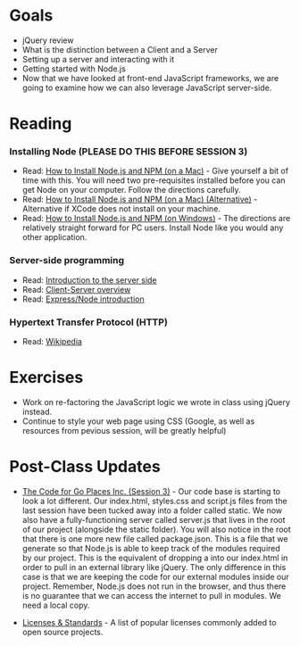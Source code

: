 # Goals

* jQuery review
* What is the distinction between a Client and a Server
* Setting up a server and interacting with it
* Getting started with Node.js
* Now that we have looked at front-end JavaScript frameworks, we are going to examine how we can also leverage JavaScript server-side.

# Reading

### Installing Node (PLEASE DO THIS BEFORE SESSION 3)

* Read: [How to Install Node.js and NPM (on a Mac)](http://blog.teamtreehouse.com/install-node-js-npm-mac) - Give yourself a bit of time with this. You will need two pre-requisites installed before you can get Node on your computer. Follow the directions carefully.
* Read: [How to Install Node.js and NPM (on a Mac) (Alternative)](https://nodesource.com/blog/installing-node-js-tutorial-using-nvm-on-mac-os-x-and-ubuntu/) - Alternative if XCode does not install on your machine.
* Read: [How to Install Node.js and NPM (on Windows)](http://blog.teamtreehouse.com/install-node-js-npm-windows) - The directions are relatively straight forward for PC users. Install Node like you would any other application.

### Server-side programming

* Read: [Introduction to the server side](https://developer.mozilla.org/en-US/docs/Learn/Server-side/First_steps/Introduction)
* Read: [Client-Server overview](https://developer.mozilla.org/en-US/docs/Learn/Server-side/First_steps/Client-Server_overview)
* Read: [Express/Node introduction](https://developer.mozilla.org/en-US/docs/Learn/Server-side/Express_Nodejs/Introduction)

### Hypertext Transfer Protocol (HTTP)

* Read: [Wikipedia](https://en.wikipedia.org/wiki/Hypertext_Transfer_Protocol)

# Exercises

* Work on re-factoring the JavaScript logic we wrote in class using jQuery instead.
* Continue to style your web page using CSS (Google, as well as resources from pevious session, will be greatly helpful)

# Post-Class Updates

* [The Code for Go Places Inc. (Session 3)](https://github.com/meinstein/go-places-inc/tree/master/session_3) - Our code base is starting to look a lot different. Our index.html, styles.css and script.js files from the last session have been tucked away into a folder called static. We now also have a fully-functioning server called server.js that lives in the root of our project (alongside the static folder). You will also notice in the root that there is one more new file called package.json. This is a file that we generate so that Node.js is able to keep track of the modules required by our project. This is the equivalent of dropping a <script></script> into our index.html in order to pull in an external library like jQuery. The only difference in this case is that we are keeping the code for our external modules inside our project. Remember, Node.js does not run in the browser, and thus there is no guarantee that we can access the internet to pull in modules. We need a local copy.

* [Licenses & Standards](https://opensource.org/licenses) - A list of popular licenses commonly added to open source projects.
